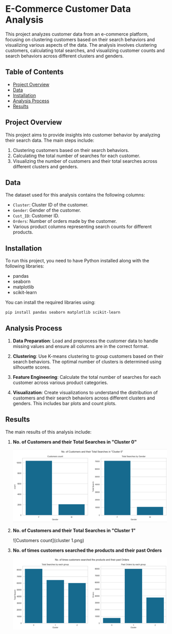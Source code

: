 # E-Commerce Customer Data Analysis

This project analyzes customer data from an e-commerce platform, focusing on clustering customers based on their search behaviors and visualizing various aspects of the data. The analysis involves clustering customers, calculating total searches, and visualizing customer counts and search behaviors across different clusters and genders.

## Table of Contents

- [Project Overview](#project-overview)
- [Data](#data)
- [Installation](#installation)
- [Analysis Process](#analysis-process)
- [Results](#results)

## Project Overview

This project aims to provide insights into customer behavior by analyzing their search data. The main steps include:

1. Clustering customers based on their search behaviors.
2. Calculating the total number of searches for each customer.
3. Visualizing the number of customers and their total searches across different clusters and genders.

## Data

The dataset used for this analysis contains the following columns:

- `Cluster`: Cluster ID of the customer.
- `Gender`: Gender of the customer.
- `Cust_ID`: Customer ID.
- `Orders`: Number of orders made by the customer.
- Various product columns representing search counts for different products.

## Installation

To run this project, you need to have Python installed along with the following libraries:

- pandas
- seaborn
- matplotlib
- scikit-learn

You can install the required libraries using:

```bash
pip install pandas seaborn matplotlib scikit-learn
```

## Analysis Process

1. **Data Preparation**: Load and preprocess the customer data to handle missing values and ensure all columns are in the correct format.
   
2. **Clustering**: Use K-means clustering to group customers based on their search behaviors. The optimal number of clusters is determined using silhouette scores.

3. **Feature Engineering**: Calculate the total number of searches for each customer across various product categories.

4. **Visualization**: Create visualizations to understand the distribution of customers and their search behaviors across different clusters and genders. This includes bar plots and count plots.

## Results

The main results of this analysis include:

1. **No. of Customers and their Total Searches in "Cluster 0"**

   ![Customers count](https://github.com/PayalMh5/customer-segmentation/blob/main/Customers%20and%20their%20Total%20Searches.png)

2. **No. of Customers and their Total Searches in "Cluster 1"**

   ![Customers count](cluster 1.png)

1. **No. of times customers searched the products and their past Orders**

   ![Customers count](https://github.com/PayalMh5/customer-segmentation/blob/main/total.png)



   
